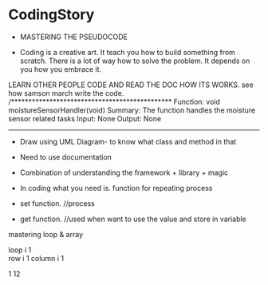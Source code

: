 # CodingStory
- MASTERING THE PSEUDOCODE

- Coding is a creative art. It teach you how to build something from scratch. There is a lot of way how to solve the problem. It depends 
on you how you embrace it.

LEARN OTHER PEOPLE CODE AND READ THE DOC HOW ITS WORKS. see how samson march write the code.
/**********************************************
   Function: void moistureSensorHandler(void)
   Summary: The function handles the moisture
   sensor related tasks
   Input: None
   Output: None
 **********************************************

- Draw using UML Diagram- to know what class and method in that

- Need to use documentation

- Combination of understanding the framework + library + magic 

- In coding what you need is. function for repeating process

- set function.
//process

- get function.
//used when want to use the value and store in variable 

mastering loop & array

loop i 1                         
row  i 1
column i  1

1
12
